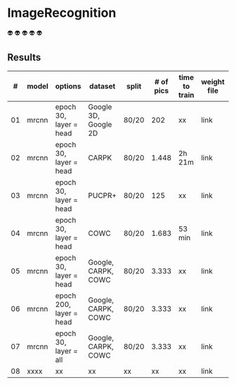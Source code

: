 # ImageRecognition

:alien:
:alien:
:alien:
:alien:
:alien:

## Results

| # | model | options | dataset | split | # of pics |time to train | weight file | mAP |
| --- | --- | --- | --- | --- | --- | --- | --- | --- |
| 01 | mrcnn | epoch 30, layer = head | Google 3D, Google 2D | 80/20 | 202 | xx | link | 0.7739 |
| 02 | mrcnn | epoch 30, layer = head  | CARPK | 80/20 | 1.448 | 2h 21m | link | 0.8446 | 
| 03 | mrcnn | epoch 30, layer = head  | PUCPR+ | 80/20 | 125 | xx | link | 0.3353 |
| 04 | mrcnn | epoch 30, layer = head  | COWC | 80/20 | 1.683 | 53 min | link | 0.7831 |
| 05 | mrcnn | epoch 30, layer = head  | Google, CARPK, COWC | 80/20 | 3.333 | xx | link | xx |
| 06 | mrcnn | epoch 200, layer = head  | Google, CARPK, COWC | 80/20 | 3.333 | xx | link | xx |
| 07 | mrcnn | epoch 30, layer = all  | Google, CARPK, COWC | 80/20 | 3.333 | xx | link | xx |
| 08 | xxxx | xx | xx | xx | xx | xx | link | xx |
